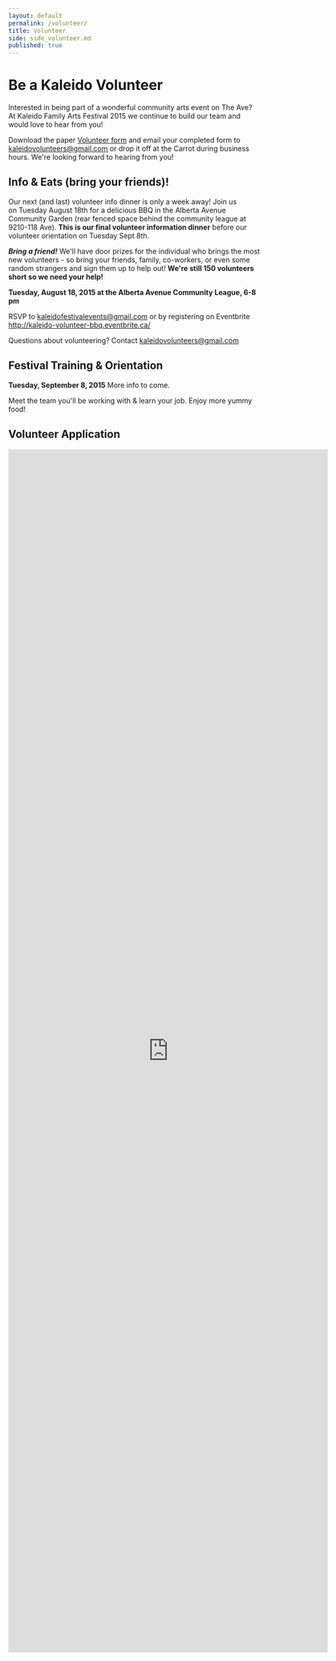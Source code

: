 ```yaml
---
layout: default
permalink: /volunteer/
title: Volunteer
side: side_volunteer.md
published: true
---
```





# Be a Kaleido Volunteer

Interested in being part of a wonderful community arts event on The Ave? At Kaleido Family Arts Festival 2015 we continue to build our team and would love to hear from you!

Download the paper [Volunteer form](https://www.dropbox.com/s/cdpedn3gem5808v/2015-KaleidoVolunteerForm.pdf?dl=0) and email your completed form to <kaleidovolunteers@gmail.com> or drop it off at the Carrot during business hours. We're looking forward to hearing from you!


## Info & Eats (bring your friends)!

Our next (and last) volunteer info dinner is only a week away! Join us on Tuesday August 18th for a delicious BBQ in the Alberta Avenue Community Garden (rear fenced space behind the community league at 9210-118 Ave). **This is our final volunteer information dinner** before our volunteer orientation on Tuesday Sept 8th.

_**Bring a friend!**_ We'll have door prizes for the individual who brings the most new volunteers - so bring your friends, family, co-workers, or even some random strangers and sign them up to help out! **We're still 150 volunteers short so we need your help!**

**Tuesday, August 18, 2015 at the Alberta Avenue Community League, 6-8 pm**

RSVP to kaleidofestivalevents@gmail.com or by registering on Eventbrite http://kaleido-volunteer-bbq.eventbrite.ca/

Questions about volunteering? Contact kaleidovolunteers@gmail.com

## Festival Training & Orientation

**Tuesday, September 8, 2015** More info to come.

Meet the team you'll be working with & learn your job.
Enjoy more yummy food!

## Volunteer Application

<iframe src="https://docs.google.com/forms/d/1VOxRHyIrNzS9b1gW8JVR-oPEdIS62g2aVgTA7U5yPl8/viewform?embedded=true" width="637" height="2400" frameborder="0" marginheight="0" marginwidth="0">Loading...</iframe>
